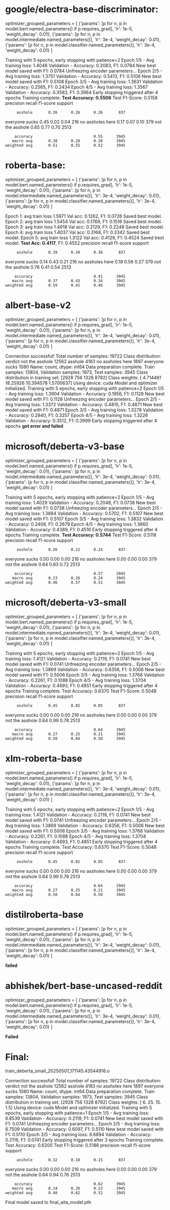 # google/electra-base-discriminator:
optimizer_grouped_parameters = [
        {'params': [p for n, p in model.bert.named_parameters() if p.requires_grad], 'lr': 1e-5, 'weight_decay': 0.01},
        {'params': [p for n, p in model.intermediate.named_parameters()], 'lr': 3e-4, 'weight_decay': 0.01},
        {'params': [p for n, p in model.classifier.named_parameters()], 'lr': 3e-4, 'weight_decay': 0.01}
]

Training with 5 epochs, early stopping with patience=2
Epoch 1/5 - Avg training loss: 1.4046
Validation - Accuracy: 0.2083, F1: 0.0784
New best model saved with F1: 0.0784
Unfreezing encoder parameters...
Epoch 2/5 - Avg training loss: 1.3751
Validation - Accuracy: 0.5413, F1: 0.5108
New best model saved with F1: 0.5108
Epoch 3/5 - Avg training loss: 1.3631
Validation - Accuracy: 0.2565, F1: 0.2434
Epoch 4/5 - Avg training loss: 1.3567
Validation - Accuracy: 0.3583, F1: 0.3964
Early stopping triggered after 4 epochs
Training complete.
**Test Accuracy: 0.5506**
Test F1-Score: 0.5158
                  precision    recall  f1-score   support

         asshole       0.26      0.26      0.26       837
  everyone sucks       0.45      0.02      0.04       216
no assholes here       0.17      0.07      0.10       379
 not the asshole       0.65      0.77      0.70      2513

        accuracy                           0.55      3945
       macro avg       0.38      0.28      0.28      3945
    weighted avg       0.51      0.55      0.52      3945


# roberta-base:
optimizer_grouped_parameters = [
        {'params': [p for n, p in model.bert.named_parameters() if p.requires_grad], 'lr': 1e-5, 'weight_decay': 0.01},
        {'params': [p for n, p in model.intermediate.named_parameters()], 'lr': 3e-4, 'weight_decay': 0.01},
        {'params': [p for n, p in model.classifier.named_parameters()], 'lr': 3e-4, 'weight_decay': 0.01}
]

Epoch 1: avg train loss 1.5971
Val acc: 0.1262, F1: 0.0726
Saved best model.
Epoch 2: avg train loss 1.5454
Val acc: 0.1769, F1: 0.1516
Saved best model.
Epoch 3: avg train loss 1.4918
Val acc: 0.2129, F1: 0.2248
Saved best model.
Epoch 4: avg train loss 1.4037
Val acc: 0.3168, F1: 0.3342
Saved best model.
Epoch 5: avg train loss 1.3122
Val acc: 0.4126, F1: 0.4524
Saved best model.
**Test Acc: 0.4117**, F1: 0.4552
                  precision    recall  f1-score   support

         asshole       0.39      0.34      0.36       837
  everyone sucks       0.14      0.43      0.21       216
no assholes here       0.18      0.56      0.27       379
 not the asshole       0.76      0.41      0.54      2513

        accuracy                           0.41      3945
       macro avg       0.37      0.43      0.34      3945
    weighted avg       0.59      0.41      0.46      3945


# albert-base-v2
optimizer_grouped_parameters = [
        {'params': [p for n, p in model.bert.named_parameters() if p.requires_grad], 'lr': 1e-5, 'weight_decay': 0.01},
        {'params': [p for n, p in model.intermediate.named_parameters()], 'lr': 3e-4, 'weight_decay': 0.01},
        {'params': [p for n, p in model.classifier.named_parameters()], 'lr': 3e-4, 'weight_decay': 0.01}
]

Connection successful!
Total number of samples: 19722
Class distribution: verdict
not the asshole     12562
asshole              4183
no assholes here     1897
everyone sucks       1080
Name: count, dtype: int64
Data preparation complete.
Train samples: 13804, Validation samples: 1973, Test samples: 3945
Class distribution in training set: [2928  756 1328 8792]
Class weights: [ 4.714481  18.25926   10.394578   1.5700637]
Using device: cuda
Model and optimizer initialized.
Training with 5 epochs, early stopping with patience=2
Epoch 1/5 - Avg training loss: 1.3904
Validation - Accuracy: 0.1956, F1: 0.1128
New best model saved with F1: 0.1128
Unfreezing encoder parameters...
Epoch 2/5 - Avg training loss: 1.3372
Validation - Accuracy: 0.4815, F1: 0.4871
New best model saved with F1: 0.4871
Epoch 3/5 - Avg training loss: 1.3278
Validation - Accuracy: 0.2940, F1: 0.3257
Epoch 4/5 - Avg training loss: 1.3226
Validation - Accuracy: 0.3512, F1: 0.3999
Early stopping triggered after 4 epochs
**got error and failed**

# microsoft/deberta-v3-base
optimizer_grouped_parameters = [
        {'params': [p for n, p in model.bert.named_parameters() if p.requires_grad], 'lr': 1e-5, 'weight_decay': 0.01},
        {'params': [p for n, p in model.intermediate.named_parameters()], 'lr': 3e-4, 'weight_decay': 0.01},
        {'params': [p for n, p in model.classifier.named_parameters()], 'lr': 3e-4, 'weight_decay': 0.01}
]

Training with 5 epochs, early stopping with patience=2
Epoch 1/5 - Avg training loss: 1.4029
Validation - Accuracy: 0.2048, F1: 0.0738
New best model saved with F1: 0.0738
Unfreezing encoder parameters...
Epoch 2/5 - Avg training loss: 1.3884
Validation - Accuracy: 0.5702, F1: 0.5107
New best model saved with F1: 0.5107
Epoch 3/5 - Avg training loss: 1.3832
Validation - Accuracy: 0.2408, F1: 0.2679
Epoch 4/5 - Avg training loss: 1.3860
Validation - Accuracy: 0.4389, F1: 0.4516
Early stopping triggered after 4 epochs
Training complete.
**Test Accuracy: 0.5744**
Test F1-Score: 0.5116
                  precision    recall  f1-score   support

         asshole       0.26      0.22      0.24       837
  everyone sucks       0.00      0.00      0.00       216
no assholes here       0.00      0.00      0.00       379
 not the asshole       0.64      0.83      0.72      2513

        accuracy                           0.57      3945
       macro avg       0.23      0.26      0.24      3945
    weighted avg       0.46      0.57      0.51      3945

# microsoft/deberta-v3-small
optimizer_grouped_parameters = [
        {'params': [p for n, p in model.bert.named_parameters() if p.requires_grad], 'lr': 1e-5, 'weight_decay': 0.01},
        {'params': [p for n, p in model.intermediate.named_parameters()], 'lr': 3e-4, 'weight_decay': 0.01},
        {'params': [p for n, p in model.classifier.named_parameters()], 'lr': 3e-4, 'weight_decay': 0.01}
]

Training with 5 epochs, early stopping with patience=2
Epoch 1/5 - Avg training loss: 1.4121
Validation - Accuracy: 0.2119, F1: 0.0741
New best model saved with F1: 0.0741
Unfreezing encoder parameters...
Epoch 2/5 - Avg training loss: 1.3869
Validation - Accuracy: 0.6356, F1: 0.5006
New best model saved with F1: 0.5006
Epoch 3/5 - Avg training loss: 1.3768
Validation - Accuracy: 0.2261, F1: 0.1088
Epoch 4/5 - Avg training loss: 1.3704
Validation - Accuracy: 0.4693, F1: 0.4851
Early stopping triggered after 4 epochs
Training complete.
Test Accuracy: 0.6370
Test F1-Score: 0.5048
                  precision    recall  f1-score   support

         asshole       0.45      0.02      0.05       837
  everyone sucks       0.00      0.00      0.00       216
no assholes here       0.00      0.00      0.00       379
 not the asshole       0.64      0.99      0.78      2513

        accuracy                           0.64      3945
       macro avg       0.27      0.25      0.21      3945
    weighted avg       0.50      0.64      0.50      3945

# xlm-roberta-base
optimizer_grouped_parameters = [
        {'params': [p for n, p in model.bert.named_parameters() if p.requires_grad], 'lr': 1e-5, 'weight_decay': 0.01},
        {'params': [p for n, p in model.intermediate.named_parameters()], 'lr': 3e-4, 'weight_decay': 0.01},
        {'params': [p for n, p in model.classifier.named_parameters()], 'lr': 3e-4, 'weight_decay': 0.01}
]

Training with 5 epochs, early stopping with patience=2
Epoch 1/5 - Avg training loss: 1.4121
Validation - Accuracy: 0.2119, F1: 0.0741
New best model saved with F1: 0.0741
Unfreezing encoder parameters...
Epoch 2/5 - Avg training loss: 1.3869
Validation - Accuracy: 0.6356, F1: 0.5006
New best model saved with F1: 0.5006
Epoch 3/5 - Avg training loss: 1.3768
Validation - Accuracy: 0.2261, F1: 0.1088
Epoch 4/5 - Avg training loss: 1.3704
Validation - Accuracy: 0.4693, F1: 0.4851
Early stopping triggered after 4 epochs
Training complete.
Test Accuracy: 0.6370
Test F1-Score: 0.5048
                  precision    recall  f1-score   support

         asshole       0.45      0.02      0.05       837
  everyone sucks       0.00      0.00      0.00       216
no assholes here       0.00      0.00      0.00       379
 not the asshole       0.64      0.99      0.78      2513

        accuracy                           0.64      3945
       macro avg       0.27      0.25      0.21      3945
    weighted avg       0.50      0.64      0.50      3945

# distilroberta-base
optimizer_grouped_parameters = [
        {'params': [p for n, p in model.bert.named_parameters() if p.requires_grad], 'lr': 1e-5, 'weight_decay': 0.01},
        {'params': [p for n, p in model.intermediate.named_parameters()], 'lr': 3e-4, 'weight_decay': 0.01},
        {'params': [p for n, p in model.classifier.named_parameters()], 'lr': 3e-4, 'weight_decay': 0.01}
]

**failed**

# abhishek/bert-base-uncased-reddit
optimizer_grouped_parameters = [
        {'params': [p for n, p in model.bert.named_parameters() if p.requires_grad], 'lr': 1e-5, 'weight_decay': 0.01},
        {'params': [p for n, p in model.intermediate.named_parameters()], 'lr': 3e-4, 'weight_decay': 0.01},
        {'params': [p for n, p in model.classifier.named_parameters()], 'lr': 3e-4, 'weight_decay': 0.01}
]

**Failed**


# Final:
train_deberta_small_20250507_171145.43544916.o

Connection successful!
Total number of samples: 19722
Class distribution: verdict
not the asshole     12562
asshole              4183
no assholes here     1897
everyone sucks       1080
Name: count, dtype: int64
Data preparation complete.
Train samples: 13804, Validation samples: 1973, Test samples: 3945
Class distribution in training set: [2928  756 1328 8792]
Class weights: [ 6.  25.  15.   1.5]
Using device: cuda
Model and optimizer initialized.
Training with 5 epochs, early stopping with patience=1
Epoch 1/5 - Avg training loss: 6.8539
Validation - Accuracy: 0.2119, F1: 0.0741
New best model saved with F1: 0.0741
Unfreezing encoder parameters...
Epoch 2/5 - Avg training loss: 6.7509
Validation - Accuracy: 0.6097, F1: 0.5110
New best model saved with F1: 0.5110
Epoch 3/5 - Avg training loss: 6.6894
Validation - Accuracy: 0.2119, F1: 0.0741
Early stopping triggered after 3 epochs
Training complete.
Test Accuracy: 0.6200
Test F1-Score: 0.5186
                  precision    recall  f1-score   support

         asshole       0.32      0.10      0.15       837
  everyone sucks       0.00      0.00      0.00       216
no assholes here       0.00      0.00      0.00       379
 not the asshole       0.64      0.94      0.76      2513

        accuracy                           0.62      3945
       macro avg       0.24      0.26      0.23      3945
    weighted avg       0.48      0.62      0.52      3945

Final model saved to final_aita_model.pth